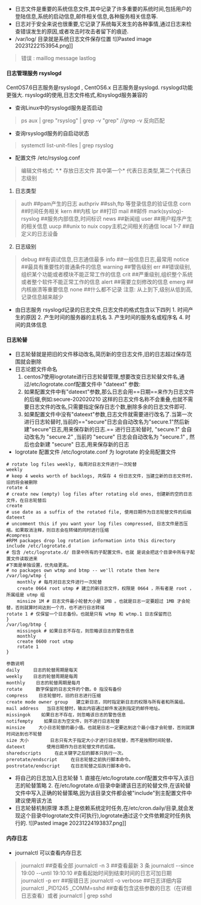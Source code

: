 
- 日志文件是重要的系统信息文件,其中记录了许多重要的系统时间,包括用户的登陆信息,系统的启动信息,邮件相关信息,各种服务相关信息等.
- 日志对于安全来说也很重要,它记录了系统每天发生的各种事情,通过日志来检查错误发生的原因,或者攻击时攻击者留下的痕迹.
- /var/log/ 目录就是系统日志文件保存位置
![[Pasted image 20231222153954.png]]

>错误 : maillog message lastlog 

#### 日志管理服务 rsyslogd
CentOS7.6日志服务是rsyslogd , CentOS6.x 日志服务是syslogd. rsyslogd功能更强大.
rsyslogd的使用,日志文件格式,和syslogd服务兼容的
- 查询Linux中的rsyslogd服务是否启动
>ps aux | grep "rsyslog" | grep -v "grep"   //grep -v 反向匹配
- 查询rsyslogd服务的自启动状态
>systemctl list-unit-files | grep rsyslog
- 配置文件 /etc/rsyslog.conf
>编辑文件格式: \*.*   存放日志文件
>其中第一个* 代表日志类型,第二个代表日志级别
1. 日志类型
>auth                        ##pam产生的日志
>authpriv                  ##ssh,ftp 等登录信息的验证信息
>corn                        ##时间任务相关
>kern                        ##内核
>lpr                           ##打印
>mail                        ##邮件
>mark(syslog)-rsyslog   ##服务内部信息,时间标识
>news                       ##新闻组
>user                        ##用户程序产生的相关信息
>uucp                       ##unix to nuix copy主机之间相关的通信
>local 1-7                 ##自定义的日志设备
2. 日志级别
>debug                    ##有调试信息,日志通信最多
>info                        ##一般信息日志,最常用
>notice                    ##最具有重要性的普通条件的信息
>warning                 ##警告级别
>err                         ##错误级别,组织某个功能或者模块不能正常工作的信息
>crit                         ##严重级别,组织整个系统或者整个软件不能正常工作的信息
>alert                      ##需要立刻修改的信息
>emerg                   ##内核崩溃等重要信息
>none                     ##什么都不记录
>注意: 从上到下,级别从低到高,记录信息越来越少

- 由日志服务 rsyslogd记录的日志文件,日志文件的格式包含以下四列
	  1. 时间产生的原因
	  2. 产生时间的服务器的主机名
	  3. 产生时间的服务名或程序名
	  4. 时间的具体信息
#### 日志轮替
- 日志轮替就是把旧的文件移动改名,简历新的空日志文件,旧的日志超过保存范围就会删除
- 日志论题文件命名
	1. centos7使用logrotate进行日志轮替管理,想要改变日志轮替文件名,通过/etc/logrotate.conf配置文件中 "dateext" 参数:
	2. 如果配置文件中有"dateext"参数,那么日志会用==日期==来作为日志文件的后缀,例如:secure-202020210 这样的日志文件名称不会重叠,也就不需要日志文件的改名,只需要指定保存日志个数,删除多余的日志文件即可.
	3. 如果配置文件中没有"dateext"参数,日志文件就需要进行改名了.当第一次进行日志轮替时,当前的=="secure"日志会自动改名为"secure.1"然后新建"secure"日志,用来保存新的日志.== 进行日志轮替时, "secure.1" 会自动改名为 "secure.2" ,当前的 "secure" 日志会自动改名为 "secure.1" , 然后也会新建 "secure" 日志,用来保存新的日志
- logrotate 配置文件
/etc/logrotate.conf 为 logrotate 的全局配置文件
```
# rotate log files weekly, 每周对日志文件进行一次轮替
weekly
# keep 4 weeks worth of backlogs, 共保存 4 份日志文件，当建立新的日志文件时，旧的将会被删除
rotate 4
# create new (empty) log files after rotating old ones, 创建新的空的日志文件，在日志轮替后
create
# use date as a suffix of the rotated file, 使用日期作为日志轮替文件的后缀
dateext
# uncomment this if you want your log files compressed, 日志文件是否压缩。如果取消注释，则日志会在转储的同时进行压缩
#compress
#RPM packages drop log rotation information into this directory
include /etc/logrotate.d
# 包含 /etc/logrotate.d/ 目录中所有的子配置文件。也就 是说会把这个目录中所有子配置文件读取进来
#下面是单独设置，优先级更高。
# no packages own wtmp and btmp -- we'll rotate them here
/var/log/wtmp {
	monthly # 每月对日志文件进行一次轮替
	create 0664 root utmp # 建立的新日志文件，权限是 0664 ，所有者是 root ，所属组是 utmp 组
	minsize 1M # 日志文件最小轮替大小是 1MB 。也就是日志一定要超过 1MB 才会轮替，否则就算时间达到一个月，也不进行日志转储
rotate 1 # 仅保留一个日志备份。也就是只有 wtmp 和 wtmp.1 日志保留而已
}
/var/log/btmp {
	missingok # 如果日志不存在，则忽略该日志的警告信息
	monthly
	create 0600 root utmp
	rotate 1
}

参数说明
daily     日志的轮替周期是每天
weekly    日志的轮替周期是每周
monthly    日志的轮替周期是每月
rotate     数字保留的日志文件的个数。0 指没有备份
compress    日志轮替时，旧的日志进行压缩
create mode owner group   建立新日志，同时指定新日志的权限与所有者和所属组。
mail address   当日志轮替时，输出内容通过邮件发送到指定的邮件地址。
missingok    如果日志不存在，则忽略该日志的警告信息
notifempty    如果日志为空文件，则不进行日志轮替
minsize     大小日志轮替的最小值。也就是日志一定要达到这个最小值才会轮替，否则就算时间达到也不轮替
size 大小        日志只有大于指定大小才进行日志轮替，而不是按照时间轮替。
dateext        使用日期作为日志轮替文件的后缀。
sharedscripts     在此关键字之后的脚本只执行一次。
prerotate/endscript     在日志轮替之前执行脚本命令。
postrotate/endscript    在日志轮替之后执行脚本命令。
```
- 将自己的日志加入日志轮替
	  1. 直接在/etc/logrotate.conf配置文件中写入该日志的轮替策略
	  2. 在/etc/logrotate.d/目录中新建该日志的轮替文件,在该轮替文件中写入正确的轮替策略,因为该目录文件都会被"include"到主配置文件中  建议使用该方法
- 日志轮替机制原理
	  本质上是依赖系统定时任务,在/etc/cron.daily/目录,就会发现这个目录中logrotate文件(可执行),logrotate通过这个文件依赖定时任务执行的.
![[Pasted image 20231224193837.png]]
#### 内存日志
- journalctl 可以查看内存日志
>journalctl   ##查看全部
>journalctl   -n 3  ##查看最新 3 条
>journalctl  --since 19:00  --until 19:10:10  \#查看起始时间到结束时间的日志可加日期
>journalctl  -p err   ##报错日志
>journalctl  -o verbose  ##日志详细内容
>journalctl  \_PID1245 \_COMM=sshd    ##查看包含这些参数的日志（在详细日志查看）或者 journalctl  |  grep sshd

